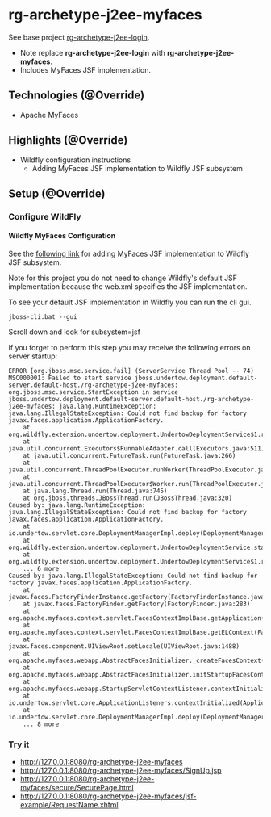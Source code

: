 

# rg-archetype-j2ee-myfaces

See base project [rg-archetype-j2ee-login](https://github.com/gwnio/rg-archetype-j2ee-login/blob/master/README.md).
* Note replace **rg-archetype-j2ee-login** with **rg-archetype-j2ee-myfaces**.
* Includes MyFaces JSF implementation.

## Technologies (@Override)
* Apache MyFaces

## Highlights (@Override)
* Wildfly configuration instructions
  * Adding MyFaces JSF implementation to Wildfly JSF subsystem 

## Setup (@Override)

### Configure WildFly

#### Wildfly MyFaces Configuration

See the [following link](http://gwnio.github.io/gwnio-page/tech/2017/06/14/wildfly-jsf-configuration-myfaces.html) for adding MyFaces JSF implementation to Wildfly JSF subsystem.

Note for this project you do not need to change Wildfly's default JSF implementation because the web.xml specifies the JSF implementation.

To see your default JSF implementation in Wildfly you can run the cli gui.

```
jboss-cli.bat --gui
```

Scroll down and look for subsystem=jsf

If you forget to perform this step you may receive the following errors on server startup:

```
ERROR [org.jboss.msc.service.fail] (ServerService Thread Pool -- 74) MSC000001: Failed to start service jboss.undertow.deployment.default-server.default-host./rg-archetype-j2ee-myfaces: org.jboss.msc.service.StartException in service jboss.undertow.deployment.default-server.default-host./rg-archetype-j2ee-myfaces: java.lang.RuntimeException: java.lang.IllegalStateException: Could not find backup for factory javax.faces.application.ApplicationFactory. 
	at org.wildfly.extension.undertow.deployment.UndertowDeploymentService$1.run(UndertowDeploymentService.java:85)
	at java.util.concurrent.Executors$RunnableAdapter.call(Executors.java:511)
	at java.util.concurrent.FutureTask.run(FutureTask.java:266)
	at java.util.concurrent.ThreadPoolExecutor.runWorker(ThreadPoolExecutor.java:1142)
	at java.util.concurrent.ThreadPoolExecutor$Worker.run(ThreadPoolExecutor.java:617)
	at java.lang.Thread.run(Thread.java:745)
	at org.jboss.threads.JBossThread.run(JBossThread.java:320)
Caused by: java.lang.RuntimeException: java.lang.IllegalStateException: Could not find backup for factory javax.faces.application.ApplicationFactory. 
	at io.undertow.servlet.core.DeploymentManagerImpl.deploy(DeploymentManagerImpl.java:231)
	at org.wildfly.extension.undertow.deployment.UndertowDeploymentService.startContext(UndertowDeploymentService.java:100)
	at org.wildfly.extension.undertow.deployment.UndertowDeploymentService$1.run(UndertowDeploymentService.java:82)
	... 6 more
Caused by: java.lang.IllegalStateException: Could not find backup for factory javax.faces.application.ApplicationFactory. 
	at javax.faces.FactoryFinderInstance.getFactory(FactoryFinderInstance.java:555)
	at javax.faces.FactoryFinder.getFactory(FactoryFinder.java:283)
	at org.apache.myfaces.context.servlet.FacesContextImplBase.getApplication(FacesContextImplBase.java:169)
	at org.apache.myfaces.context.servlet.FacesContextImplBase.getELContext(FacesContextImplBase.java:231)
	at javax.faces.component.UIViewRoot.setLocale(UIViewRoot.java:1488)
	at org.apache.myfaces.webapp.AbstractFacesInitializer._createFacesContext(AbstractFacesInitializer.java:529)
	at org.apache.myfaces.webapp.AbstractFacesInitializer.initStartupFacesContext(AbstractFacesInitializer.java:501)
	at org.apache.myfaces.webapp.StartupServletContextListener.contextInitialized(StartupServletContextListener.java:115)
	at io.undertow.servlet.core.ApplicationListeners.contextInitialized(ApplicationListeners.java:187)
	at io.undertow.servlet.core.DeploymentManagerImpl.deploy(DeploymentManagerImpl.java:198)
	... 8 more
```

### Try it
* http://127.0.0.1:8080/rg-archetype-j2ee-myfaces
* http://127.0.0.1:8080/rg-archetype-j2ee-myfaces/SignUp.jsp
* http://127.0.0.1:8080/rg-archetype-j2ee-myfaces/secure/SecurePage.html
* http://127.0.0.1:8080/rg-archetype-j2ee-myfaces/jsf-example/RequestName.xhtml